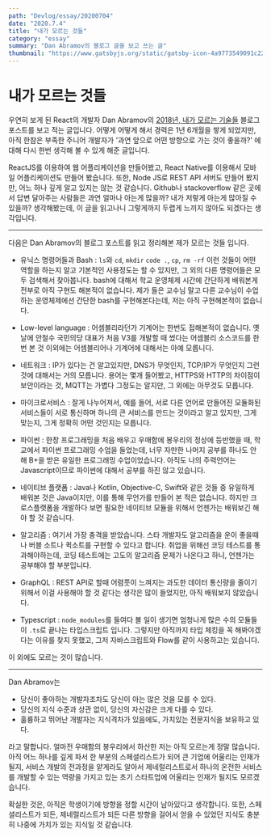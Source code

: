 ```yaml
---
path: "Devlog/essay/20200704"
date: "2020.7.4"
title: "내가 모르는 것들"
category: "essay"
summary: "Dan Abramov의 블로그 글을 보고 쓰는 글"
thumbnail: "https://www.gatsbyjs.org/static/gatsby-icon-4a9773549091c227cd2eb82ccd9c5e3a.png"
---
```


# 내가 모르는 것들

 우연히 보게 된 React의 개발자 Dan Abramov의 [2018년, 내가 모르는 기술들](https://overreacted.io/ko/things-i-dont-know-as-of-2018/) 블로그 포스트를 보고 적는 글입니다. 어떻게 어떻게 해서 경력은 1년 6개월을 쌓게 되었지만, 아직 한참은 부족한 주니어 개발자가 '과연 앞으로 어떤 방향으로 가는 것이 좋을까?' 에 대해 다시 한번 생각해 볼 수 있게 해준 글입니다. 

 ReactJS를 이용하여 웹 어플리케이션을 만들어봤고, React Native를 이용해서 모바일 어플리케이션도 만들어 봤습니다. 또한, Node JS로 REST API 서버도 만들어 봤지만, 어느 하나 깊게 알고 있지는 않는 것 같습니다. Github나 stackoverflow 같은 곳에서 답변 달아주는 사람들은 과연 얼마나 아는게 많을까? 내가 저렇게 아는게 많아질 수 있을까? 생각해봤는데, 이 글을 읽고나니 그렇게까지 두렵게 느끼지 않아도 되겠다는 생각입니다.

---
다음은 Dan Abramov의 블로그 포스트를 읽고 정리해본 제가 모르는 것들 입니다.

* 유닉스 명령어들과 Bash : `ls`와 `cd`, `mkdir` `code .`, `cp`, `rm -rf` 이런 것들이 어떤 역할을 하는지 알고 기본적인 사용정도는 할 수 있지만, 그 외의 다른 명령어들은 모두 검색해서 찾아봅니다. bash에 대해서 학교 운영체제 시간에 간단하게 배워본게 전부로 아직 구현도 해본적이 없습니다. 제가 들은 교수님 말고 다른 교수님이 수업하는 운영체제에선 간단한 bash를 구현해본다는데, 저는 아직 구현해본적이 없습니다.

* Low-level language : 어셈블리라던가 기계어는 한번도 접해본적이 없습니다. 옛날에 안철수 국민의당 대표가 처음 V3를 개발할 때 썼다는 어셈블리 소스코드를 한번 본 것 이외에는 어셈블리어나 기계어에 대해서는 아예 모릅니다.

* 네트워크 : IP가 있다는 건 알고있지만, DNS가 무엇인지, TCP/IP가 무엇인지 그런 것에 대해서는 거의 모릅니다. 용어는 몇개 들어봤고, HTTPS와 HTTP의 차이점이 보안이라는 것, MQTT는 가볍다 그정도는 알지만, 그 외에는 아무것도 모릅니다.

* 마이크로서비스 : 잘게 나누어져서, 예를 들어, 서로 다른 언어로 만들어진 모듈화된 서비스들이 서로 통신하며 하나의 큰 서비스를 만드는 것이라고 알고 있지만, 그게 맞는지, 그게 정확히 어떤 것인지는 모릅니다.

* 파이썬 : 한창 프로그래밍을 처음 배우고 우매함에 봉우리의 정상에 등반했을 때, 학교에서 파이썬 프로그래밍 수업을 들었는데, 너무 자만한 나머지 공부를 하나도 안해 B+을 받은 유일한 프로그래밍 수업이었습니다. 아직도 나의 주력언어는 Javascript이므로 파이썬에 대해서 공부를 하진 않고 있습니다.

* 네이티브 플랫폼 : Java나 Kotlin, Objective-C, Swift와 같은 것들 중 유일하게 배워본 것은 Java이지만, 이를 통해 무언가를 만들어 본 적은 없습니다. 하지만 크로스플랫폼을 개발하다 보면 필요한 네이티브 모듈을 위해서 언젠가는 배워보긴 해야 할 것 같습니다.

* 알고리즘 : 여기서 가장 충격을 받았습니다. 스타 개발자도 알고리즘을 운이 좋을때나 버블 소트나 퀵소트를 구현할 수 있다고 합니다. 취업을 위해선 코딩 테스트를 통과해야하는데, 코딩 테스트에는 고도의 알고리즘 문제가 나온다고 하니, 언젠가는 공부해야 할 부분입니다.

* GraphQL : REST API로 할때 어렴풋이 느껴지는 과도한 데이터 통신량을 줄이기 위해서 이걸 사용해야 할 것 같다는 생각은 많이 들었지만, 아직 배워보지 않았습니다.

* Typescript : `node_modules`를 들여다 볼 일이 생기면 엄청나게 많은 수의 모듈들이 `.ts`로 끝나는 타입스크립트 입니다. 그렇지만 아직까지 타입 체킹을 꼭 해봐야겠다는 이유를 찾지 못했고, 그저 자바스크립트와 Flow를 같이 사용하고는 있습니다.

 이 외에도 모르는 것이 많습니다.

---
 Dan Abramov는 

- 당신이 좋아하는 개발자조차도 당신이 아는 많은 것을 모를 수 있다.
- 당신의 지식 수준과 상관 없이, 당신의 자신감은 크게 다를 수 있다.
- 훌륭하고 뛰어난 개발자는 지식격차가 있음에도, 가치있는 전문지식을 보유하고 있다.

라고 말합니다. 얼마전 우매함의 봉우리에서 하산한 저는 아직 모르는게 정말 많습니다. 아직 어느 하나를 깊게 파서 한 부분의 스페셜리스트가 되어 큰 기업에 어울리는 인재가 될지, 서비스 개발의 전과정을 얕게라도 알아서 제네럴리스트로서 하나의 온전한 서비스를 개발할 수 있는 역량을 가지고 있는 초기 스타트업에 어울리는 인재가 될지도 모르겠습니다.

 확실한 것은, 아직은 학생이기에 방향을 정할 시간이 남아있다고 생각합니다. 또한, 스페셜리스트가 되든, 제네럴리스트가 되든 다른 방향을 걸어서 얻을 수 있었던 지식도 충분히 나중에 가치가 있는 지식일 것 같습니다.